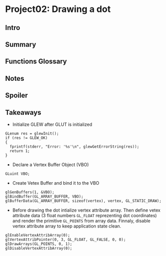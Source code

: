 # Project02: Drawing a dot

## Intro

## Summary

## Functions Glossary

## Notes

## Spoiler

## Takeaways

* Initialize GLEW after GLUT is initialized
```
GLenum res = glewInit();
if (res != GLEW_OK)
{
  fprintf(stderr, "Error: '%s'\n", glewGetErrorString(res));
  return 1;
}
```

* Declare a Vertex Buffer Object (VBO)
```
GLuint VBO;
```

* Create Vetex Buffer and bind it to the VBO
```
glGenBuffers(1, &VBO);
glBindBuffer(GL_ARRAY_BUFFER, VBO);
glBufferData(GL_ARRAY_BUFFER, sizeof(vertex), vertex, GL_STATIC_DRAW);
```

* Before drawing the dot intialize vertex attribute array. Then define vetex attribute data (3 float numbers `GL_FLOAT` reprezenting dot coordinates) and render the primitive `GL_POINTS` from array data. Finnaly, disable vertex attribute array to keep application state clean.
```
glEnableVertexAttribArray(0);
glVertexAttribPointer(0, 3, GL_FLOAT, GL_FALSE, 0, 0);
glDrawArrays(GL_POINTS, 0, 1);
glDisableVertexAttribArray(0);
```